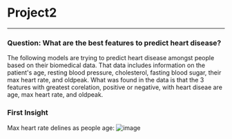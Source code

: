 # Project2
---
### Question: What are the best features to predict heart disease?
The following models are trying to predict heart disease amongst people based on their biomedical data. That data includes information on the patient's age, resting blood pressure, cholesterol, fasting blood sugar, their max heart rate, and oldpeak. What was found in the data is that the 3 features with greatest corelation, positive or negative, with heart diseae are age, max heart rate, and oldpeak. 
### First Insight
Max heart rate delines as people age: 
![image](https://user-images.githubusercontent.com/49537432/222751037-4ba26c87-3ac7-447d-bc8c-eff93eacfdfa.png)
